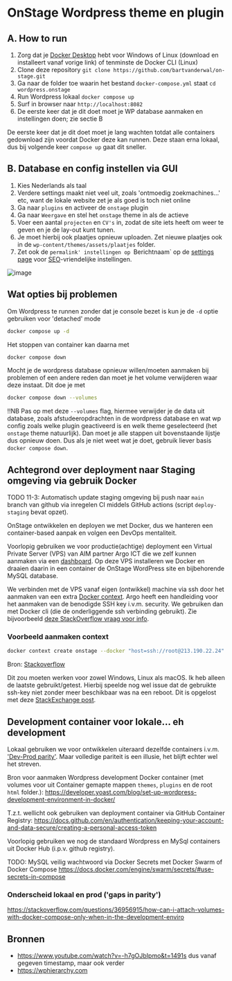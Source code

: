 # OnStage Wordpress theme en plugin

## A. How to run

1. Zorg dat je [Docker Desktop](https://www.docker.com/products/docker-desktop/) hebt voor Windows of Linux (download en installeert vanaf vorige link) of tenminste de Docker CLI (Linux)
2. Clone deze repository `git clone https://github.com/bartvanderwal/on-stage.git`
3. Ga naar de folder toe waarin het bestand `docker-compose.yml` staat `cd wordpress.onstage`
4. Run Wordpress lokaal  `docker compose up`
5. Surf in browser naar `http://localhost:8082`
6. De eerste keer dat je dit doet moet je WP database aanmaken en instellingen doen; zie sectie B

De eerste keer dat je dit doet moet je lang wachten totdat alle containers gedownload zijn voordat Docker deze kan runnen. Deze staan erna lokaal, dus bij volgende keer `compose up` gaat dit sneller.

## B. Database en config instellen via GUI

1. Kies Nederlands als taal
2. Verdere settings maakt niet veel uit, zoals 'ontmoedig zoekmachines...' etc, want de lokale website zet je als goed is toch niet online
3. Ga naar `plugins` en activeer de `onstage` plugin
4. Ga naar `Weergave` en stel het `onstage` theme in als de actieve
5. Voer een aantal `projecten` en `CV's` in, zodat de site iets heeft om weer te geven en je de lay-out kunt tunen.
6. Je moet hierbij ook plaatjes opnieuw uploaden. Zet nieuwe plaatjes ook in de `wp-content/themes/assets/plaatjes` folder.
7. Zet ook de `permalink' instellingen op `Berichtnaam` op de [settings page](http://localhost:8082/wp-admin/options-permalink.php) voor [SEO](https://www.searchenginejournal.com/technical-seo/url-structure/)-vriendelijke instellingen.

![image](https://user-images.githubusercontent.com/3029472/157887972-32f96587-2f54-43b5-ab10-bf4a0f6c559b.png)

## Wat opties bij problemen

Om Wordpress te runnen zonder dat je console bezet is kun je de `-d` optie gebruiken voor 'detached' mode

```bash
docker compose up -d
```

Het stoppen van container kan daarna met

```bash
docker compose down
```

Mocht je de wordpress database opnieuw willen/moeten aanmaken bij problemen of een andere reden dan moet je het volume verwijderen waar deze instaat. Dit doe je met

```bash
docker compose down --volumes
```

!!NB Pas op met deze `--volumes` flag, hiermee verwijder je de data uit database, zoals afstudeeropdrachten in de wordpress database en wat wp config zoals welke plugin geactiveerd is en welk theme geselecteerd (het `onstage` theme natuurlijk). Dan moet je alle stappen uit bovenstaande lijstje dus opnieuw doen. Dus als je niet weet wat je doet, gebruik liever basis `docker compose down`.

## Achtegrond over deployment naar Staging omgeving via gebruik Docker

TODO 11-3: Automatisch update staging omgeving bij push naar `main` branch van github via inregelen CI middels GitHub actions (script `deploy-staging` bevat opzet).

OnStage ontwikkelen en deployen we met Docker, dus we hanteren een container-based aanpak en volgen een DevOps mentaliteit.

Voorlopig gebruiken we voor productie(achtige) deployment een Virtual Private Server (VPS) van AIM partner Argo ICT die we zelf kunnen aanmaken via een [dashboard](https://cloud.argo-ict.net/#). Op deze VPS installeren we Docker en draaien daarin in een container de OnStage WordPress site en bijbehorende MySQL database.

We verbinden met de VPS vanaf eigen (ontwikkel) machine via ssh door het aanmaken van een extra [Docker context](https://docs.docker.com/engine/context/working-with-contexts/). Argo heeft een handleiding voor het aanmaken van de benodigde SSH key i.v.m. security. We gebruiken dan met Docker cli (die de onderliggende ssh verbinding gebruikt). Zie bijvoorbeeld [deze StackOverflow vraag voor info](https://stackoverflow.com/questions/63868735/docker-context-how-to-use-specific-ssh-key).

### Voorbeeld aanmaken context

```bash
docker context create onstage --docker "host=ssh://root@213.190.22.24"
```

Bron: [Stackoverflow](https://stackoverflow.com/questions/63868735/docker-context-how-to-use-specific-ssh-key#answer-63874993)

Dit zou moeten werken voor zowel Windows, Linux als macOS. Ik heb alleen de laatste gebruikt/getest. Hierbij speelde nog wel issue dat de gebruikte ssh-key niet zonder meer beschikbaar was na een reboot. Dit is opgelost met deze [StackExchange post](https://unix.stackexchange.com/questions/140075/ssh-add-is-not-persistent-between-reboots).

## Development container voor lokale... eh development

Lokaal gebruiken we voor ontwikkelen uiteraard dezelfde containers i.v.m. ['Dev-Prod parity'](https://12factor.net/dev-prod-parity). Maar volledige pariteit is een illusie, het blijft echter wel het streven.

Bron voor aanmaken Wordpress development Docker container (met volumes voor uit Container gemapte mappen `themes`, `plugins` en de root `html` folder.):
<https://developer.yoast.com/blog/set-up-wordpress-development-environment-in-docker/>

T.z.t. wellicht ook gebruiken van deployment container via GitHub Container Registry:
<https://docs.github.com/en/authentication/keeping-your-account-and-data-secure/creating-a-personal-access-token>

Voorlopig gebruiken we nog de standaard Wordpress en MySql containers uit Docker Hub (i.p.v. github registry).

TODO: MySQL veilig wachtwoord via Docker Secrets met Docker Swarm of Docker Compose
<https://docs.docker.com/engine/swarm/secrets/#use-secrets-in-compose>

### Onderscheid lokaal en prod ('gaps in parity')

https://stackoverflow.com/questions/36956915/how-can-i-attach-volumes-with-docker-compose-only-when-in-the-development-enviro

## Bronnen

- <https://www.youtube.com/watch?v=-h7gOJbIpmo&t=1491s> dus vanaf gegeven timestamp, maar ook verder
- <https://wphierarchy.com>
